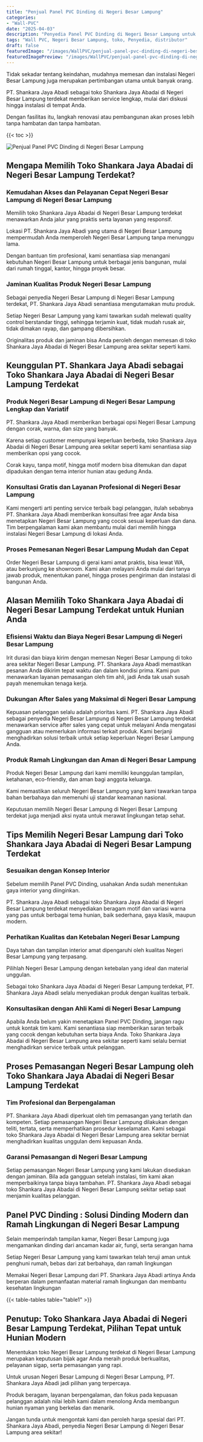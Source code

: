 ```yaml
---
title: "Penjual Panel PVC Dinding di Negeri Besar Lampung"
categories:
- "Wall-PVC"
date: "2025-04-03"
description: "Penyedia Panel PVC Dinding di Negeri Besar Lampung untuk rumah, perkantoran, serta toko. Panel berkualitas, pilihan motif, variasi warna elegan, beserta servis penempatan dikerjakan oleh teknisi berpengalaman serta kepastian resmi!|Jasa distribusi Panel PVC Dinding di Negeri Besar Lampung untuk kebutuhan tempat tinggal, office, maupun toko, beserta produk unggulan dan instalasi oleh tim berpengalaman serta jaminan resmi.|Alternatif Panel PVC Dinding di Negeri Besar Lampung yang terbukti untuk rumah, office, dan gerai, dengan produk unggulan dan penempatan dikerjakan oleh tim berpengalaman serta kepastian resmi.|Penyediaan Panel PVC Dinding di Negeri Besar Lampung untuk rumah, office, serta ritel, beserta material berkualitas dan instalasi ditangani oleh tenaga ahli profesional, dilengkapi dengan garansi resmi.}"
tags: "Wall PVC, Negeri Besar Lampung, toko, Penyedia, distributor"
draft: false
featuredImage: "/images/WallPVC/penjual-panel-pvc-dinding-di-negeri-besar-lampung.png"
featuredImagePreview: "/images/WallPVC/penjual-panel-pvc-dinding-di-negeri-besar-lampung.png"
---
```


Tidak sekadar tentang keindahan, mudahnya memesan dan instalasi Negeri Besar Lampung juga merupakan pertimbangan utama untuk banyak orang.

PT. Shankara Jaya Abadi sebagai toko Shankara Jaya Abadai di Negeri Besar Lampung terdekat memberikan service lengkap, mulai dari diskusi hingga instalasi di tempat Anda.

Dengan fasilitas itu, langkah renovasi atau pembangunan akan proses lebih tanpa hambatan dan tanpa hambatan.

{{< toc >}}

![Penjual Panel PVC Dinding di Negeri Besar Lampung](/images/Wall-PVC/Penjual-Panel-PVC-Dinding-di-Negeri-Besar-Lampung.png)

## Mengapa Memilih Toko Shankara Jaya Abadai di Negeri Besar Lampung Terdekat?

### Kemudahan Akses dan Pelayanan Cepat Negeri Besar Lampung di Negeri Besar Lampung

Memilih toko Shankara Jaya Abadai di Negeri Besar Lampung terdekat menawarkan Anda jalur yang praktis serta layanan yang responsif.

Lokasi PT. Shankara Jaya Abadi yang utama di Negeri Besar Lampung mempermudah Anda memperoleh Negeri Besar Lampung tanpa menunggu lama.

Dengan bantuan tim profesional, kami senantiasa siap menangani kebutuhan Negeri Besar Lampung untuk berbagai jenis bangunan, mulai dari rumah tinggal, kantor, hingga proyek besar.

### Jaminan Kualitas Produk Negeri Besar Lampung

Sebagai penyedia Negeri Besar Lampung di Negeri Besar Lampung terdekat, PT. Shankara Jaya Abadi senantiasa mengutamakan mutu produk.

Setiap Negeri Besar Lampung yang kami tawarkan sudah melewati quality control berstandar tinggi, sehingga terjamin kuat, tidak mudah rusak air, tidak dimakan rayap, dan gampang dibersihkan.

Originalitas produk dan jaminan bisa Anda peroleh dengan memesan di toko Shankara Jaya Abadai di Negeri Besar Lampung area sekitar seperti kami.

## Keunggulan PT. Shankara Jaya Abadi sebagai Toko Shankara Jaya Abadai di Negeri Besar Lampung Terdekat

### Produk Negeri Besar Lampung di Negeri Besar Lampung Lengkap dan Variatif

PT. Shankara Jaya Abadi memberikan berbagai opsi Negeri Besar Lampung dengan corak, warna, dan size yang banyak.

Karena setiap customer mempunyai keperluan berbeda, toko Shankara Jaya Abadai di Negeri Besar Lampung area sekitar seperti kami senantiasa siap memberikan opsi yang cocok.

Corak kayu, tanpa motif, hingga motif modern bisa ditemukan dan dapat dipadukan dengan tema interior hunian atau gedung Anda.

### Konsultasi Gratis dan Layanan Profesional di Negeri Besar Lampung

Kami mengerti arti penting service terbaik bagi pelanggan, itulah sebabnya PT. Shankara Jaya Abadi memberikan konsultasi free agar Anda bisa menetapkan Negeri Besar Lampung yang cocok sesuai keperluan dan dana. Tim berpengalaman kami akan membantu mulai dari memilih hingga instalasi Negeri Besar Lampung di lokasi Anda.

### Proses Pemesanan Negeri Besar Lampung Mudah dan Cepat

Order Negeri Besar Lampung di gerai kami amat praktis, bisa lewat WA, atau berkunjung ke showroom. Kami akan melayani Anda mulai dari tanya jawab produk, menentukan panel, hingga proses pengiriman dan instalasi di bangunan Anda.

## Alasan Memilih Toko Shankara Jaya Abadai di Negeri Besar Lampung Terdekat untuk Hunian Anda

### Efisiensi Waktu dan Biaya Negeri Besar Lampung di Negeri Besar Lampung

Irit durasi dan biaya kirim dengan memesan Negeri Besar Lampung di toko area sekitar Negeri Besar Lampung. PT. Shankara Jaya Abadi memastikan pesanan Anda dikirim tepat waktu dan dalam kondisi prima. Kami pun menawarkan layanan pemasangan oleh tim ahli, jadi Anda tak usah susah payah menemukan tenaga kerja.

### Dukungan After Sales yang Maksimal di Negeri Besar Lampung

Kepuasan pelanggan selalu adalah prioritas kami. PT. Shankara Jaya Abadi sebagai penyedia Negeri Besar Lampung di Negeri Besar Lampung terdekat menawarkan service after sales yang cepat untuk melayani Anda mengatasi gangguan atau memerlukan informasi terkait produk. Kami berjanji menghadirkan solusi terbaik untuk setiap keperluan Negeri Besar Lampung Anda.

### Produk Ramah Lingkungan dan Aman di Negeri Besar Lampung

Produk Negeri Besar Lampung dari kami memiliki keunggulan tampilan, ketahanan, eco-friendly, dan aman bagi anggota keluarga.

Kami memastikan seluruh Negeri Besar Lampung yang kami tawarkan tanpa bahan berbahaya dan memenuhi uji standar keamanan nasional.

Keputusan memilih Negeri Besar Lampung di Negeri Besar Lampung terdekat juga menjadi aksi nyata untuk merawat lingkungan tetap sehat.

## Tips Memilih Negeri Besar Lampung dari Toko Shankara Jaya Abadai di Negeri Besar Lampung Terdekat

### Sesuaikan dengan Konsep Interior 

Sebelum memilih Panel PVC Dinding, usahakan Anda sudah menentukan gaya interior yang diinginkan.

PT. Shankara Jaya Abadi sebagai toko Shankara Jaya Abadai di Negeri Besar Lampung terdekat menyediakan beragam motif dan variasi warna yang pas untuk berbagai tema hunian, baik sederhana, gaya klasik, maupun modern.

### Perhatikan Kualitas dan Ketebalan Negeri Besar Lampung

Daya tahan dan tampilan interior amat dipengaruhi oleh kualitas Negeri Besar Lampung yang terpasang.

Pilihlah Negeri Besar Lampung dengan ketebalan yang ideal dan material unggulan.

Sebagai toko Shankara Jaya Abadai di Negeri Besar Lampung terdekat, PT. Shankara Jaya Abadi selalu menyediakan produk dengan kualitas terbaik.

### Konsultasikan dengan Ahli Kami di Negeri Besar Lampung

Apabila Anda belum yakin menetapkan Panel PVC Dinding, jangan ragu untuk kontak tim kami. Kami senantiasa siap memberikan saran terbaik yang cocok dengan kebutuhan serta biaya Anda. Toko Shankara Jaya Abadai di Negeri Besar Lampung area sekitar seperti kami selalu berniat menghadirkan service terbaik untuk pelanggan.

## Proses Pemasangan Negeri Besar Lampung oleh Toko Shankara Jaya Abadai di Negeri Besar Lampung Terdekat

### Tim Profesional dan Berpengalaman

PT. Shankara Jaya Abadi diperkuat oleh tim pemasangan yang terlatih dan kompeten. Setiap pemasangan Negeri Besar Lampung dilakukan dengan teliti, tertata, serta memperhatikan prosedur keselamatan. Kami sebagai toko Shankara Jaya Abadai di Negeri Besar Lampung area sekitar berniat menghadirkan kualitas unggulan demi kepuasan Anda.

### Garansi Pemasangan di Negeri Besar Lampung

Setiap pemasangan Negeri Besar Lampung yang kami lakukan disediakan dengan jaminan. Bila ada gangguan setelah instalasi, tim kami akan memperbaikinya tanpa biaya tambahan. PT. Shankara Jaya Abadi sebagai toko Shankara Jaya Abadai di Negeri Besar Lampung sekitar setiap saat menjamin kualitas pelanggan.

##  Panel PVC Dinding : Solusi Dinding Modern dan Ramah Lingkungan di Negeri Besar Lampung

Selain memperindah tampilan kamar, Negeri Besar Lampung juga mengamankan dinding dari ancaman kadar air, fungi, serta serangan hama

Setiap Negeri Besar Lampung yang kami tawarkan telah teruji aman untuk penghuni rumah, bebas dari zat berbahaya, dan ramah lingkungan

Memakai Negeri Besar Lampung dari PT. Shankara Jaya Abadi artinya Anda berperan dalam pemanfaatan material ramah lingkungan dan membantu kesehatan lingkungan

{{< table-tables table="table1" >}}

## Penutup: Toko Shankara Jaya Abadai di Negeri Besar Lampung Terdekat, Pilihan Tepat untuk Hunian Modern

Menentukan toko Negeri Besar Lampung terdekat di Negeri Besar Lampung merupakan keputusan bijak agar Anda meraih produk berkualitas, pelayanan sigap, serta pemasangan yang rapi.

Untuk urusan Negeri Besar Lampung di Negeri Besar Lampung, PT. Shankara Jaya Abadi jadi pilihan yang terpercaya.

Produk beragam, layanan berpengalaman, dan fokus pada kepuasan pelanggan adalah nilai lebih kami dalam menolong Anda membangun hunian nyaman yang berkelas dan menarik.

Jangan tunda untuk mengontak kami dan peroleh harga spesial dari PT. Shankara Jaya Abadi, penyedia Negeri Besar Lampung di Negeri Besar Lampung area sekitar!

